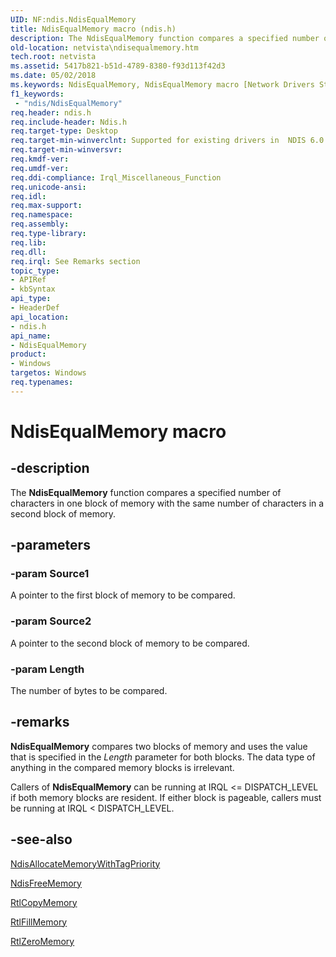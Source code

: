 ```yaml
---
UID: NF:ndis.NdisEqualMemory
title: NdisEqualMemory macro (ndis.h)
description: The NdisEqualMemory function compares a specified number of characters in one block of memory with the same number of characters in a second block of memory.
old-location: netvista\ndisequalmemory.htm
tech.root: netvista
ms.assetid: 5417b821-b51d-4789-8380-f93d113f42d3
ms.date: 05/02/2018
ms.keywords: NdisEqualMemory, NdisEqualMemory macro [Network Drivers Starting with Windows Vista], ndis/NdisEqualMemory, ndis_memory_ref_67be2fe2-f491-4b7d-9524-a4e324630f74.xml, netvista.ndisequalmemory
f1_keywords:
 - "ndis/NdisEqualMemory"
req.header: ndis.h
req.include-header: Ndis.h
req.target-type: Desktop
req.target-min-winverclnt: Supported for existing drivers in  NDIS 6.0 and later, but new drivers should use RtlEqualMemory instead.
req.target-min-winversvr: 
req.kmdf-ver: 
req.umdf-ver: 
req.ddi-compliance: Irql_Miscellaneous_Function
req.unicode-ansi: 
req.idl: 
req.max-support: 
req.namespace: 
req.assembly: 
req.type-library: 
req.lib: 
req.dll: 
req.irql: See Remarks section
topic_type:
- APIRef
- kbSyntax
api_type:
- HeaderDef
api_location:
- ndis.h
api_name:
- NdisEqualMemory
product:
- Windows
targetos: Windows
req.typenames: 
---
```


# NdisEqualMemory macro


## -description


The 
  <b>NdisEqualMemory</b> function compares a specified number of characters in one block of memory with the
  same number of characters in a second block of memory.


## -parameters




### -param Source1

A pointer to the first block of memory to be compared.


### -param Source2

A pointer to the second block of memory to be compared.


### -param Length

The number of bytes to be compared.


## -remarks



<b>NdisEqualMemory</b> compares two blocks of memory and uses the value that is specified in the 
    <i>Length</i> parameter for both blocks. The data type of anything in the compared memory blocks is
    irrelevant.

Callers of 
    <b>NdisEqualMemory</b> can be running at IRQL <= DISPATCH_LEVEL if both memory blocks are resident. If
    either block is pageable, callers must be running at IRQL < DISPATCH_LEVEL.




## -see-also




<a href="https://docs.microsoft.com/windows-hardware/drivers/ddi/ndis/nf-ndis-ndisallocatememorywithtagpriority">
   NdisAllocateMemoryWithTagPriority</a>



<a href="https://docs.microsoft.com/windows-hardware/drivers/ddi/ndis/nf-ndis-ndisfreememory">NdisFreeMemory</a>



<a href="https://docs.microsoft.com/windows-hardware/drivers/ddi/wdm/nf-wdm-rtlcopymemory">RtlCopyMemory</a>



<a href="https://docs.microsoft.com/windows-hardware/drivers/ddi/wdm/nf-wdm-rtlfillmemory">RtlFillMemory</a>



<a href="https://docs.microsoft.com/windows-hardware/drivers/ddi/wdm/nf-wdm-rtlzeromemory">RtlZeroMemory</a>
 

 

